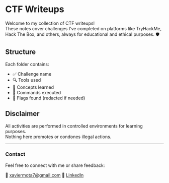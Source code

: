 # CTF Writeups

Welcome to my collection of CTF writeups!  
These notes cover challenges I’ve completed on platforms like TryHackMe, Hack The Box, and others, always for educational and ethical purposes. 🛡️

## Structure

Each folder contains:
- ✅ Challenge name
- 🔍 Tools used
- 🧠 Concepts learned
- 🐚 Commands executed
- 🏁 Flags found (redacted if needed)

## Disclaimer

All activities are performed in controlled environments for learning purposes.  
Nothing here promotes or condones illegal actions.

---

### Contact

Feel free to connect with me or share feedback:

📧 xaviermota7@gmail.com
🔗 [LinkedIn](https://www.linkedin.com/in/xaviermota7/)
